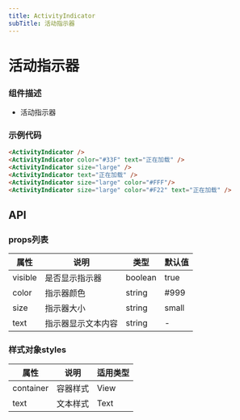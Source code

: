 ```yaml
---
title: ActivityIndicator
subTitle: 活动指示器 
---
```


# 活动指示器

### 组件描述
- 活动指示器

### 示例代码

```html
<ActivityIndicator />
<ActivityIndicator color="#33F" text="正在加载" />
<ActivityIndicator size="large" />
<ActivityIndicator text="正在加载" />
<ActivityIndicator size="large" color="#FFF"/>
<ActivityIndicator size="large" color="#F22" text="正在加载" />
```

## API

### props列表

属性 | 说明 | 类型 | 默认值
----|-----|------|------
| visible | 是否显示指示器 | boolean | true |
| color | 指示器颜色 | string | #999 |
| size | 指示器大小 | string | small |
| text | 指示器显示文本内容 | string | - |

### 样式对象styles

属性 | 说明 | 适用类型
----|-----|------
| container | 容器样式 | View |
| text | 文本样式 | Text |